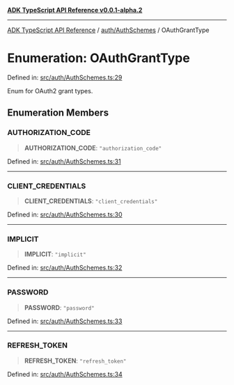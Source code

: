 [**ADK TypeScript API Reference v0.0.1-alpha.2**](../../../README.md)

***

[ADK TypeScript API Reference](../../../modules.md) / [auth/AuthSchemes](../README.md) / OAuthGrantType

# Enumeration: OAuthGrantType

Defined in: [src/auth/AuthSchemes.ts:29](https://github.com/njraladdin/adk-typescript/blob/main/src/auth/AuthSchemes.ts#L29)

Enum for OAuth2 grant types.

## Enumeration Members

### AUTHORIZATION\_CODE

> **AUTHORIZATION\_CODE**: `"authorization_code"`

Defined in: [src/auth/AuthSchemes.ts:31](https://github.com/njraladdin/adk-typescript/blob/main/src/auth/AuthSchemes.ts#L31)

***

### CLIENT\_CREDENTIALS

> **CLIENT\_CREDENTIALS**: `"client_credentials"`

Defined in: [src/auth/AuthSchemes.ts:30](https://github.com/njraladdin/adk-typescript/blob/main/src/auth/AuthSchemes.ts#L30)

***

### IMPLICIT

> **IMPLICIT**: `"implicit"`

Defined in: [src/auth/AuthSchemes.ts:32](https://github.com/njraladdin/adk-typescript/blob/main/src/auth/AuthSchemes.ts#L32)

***

### PASSWORD

> **PASSWORD**: `"password"`

Defined in: [src/auth/AuthSchemes.ts:33](https://github.com/njraladdin/adk-typescript/blob/main/src/auth/AuthSchemes.ts#L33)

***

### REFRESH\_TOKEN

> **REFRESH\_TOKEN**: `"refresh_token"`

Defined in: [src/auth/AuthSchemes.ts:34](https://github.com/njraladdin/adk-typescript/blob/main/src/auth/AuthSchemes.ts#L34)
